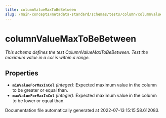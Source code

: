 ```yaml
---
title: columnValueMaxToBeBetween
slug: /main-concepts/metadata-standard/schemas/tests/column/columnvaluemaxtobebetween
---
```


# columnValueMaxToBeBetween

*This schema defines the test ColumnValueMaxToBeBetween. Test the maximum value in a col is within a range.*

## Properties

- **`minValueForMaxInCol`** *(integer)*: Expected maximum value in the column to be greater or equal than.
- **`maxValueForMaxInCol`** *(integer)*: Expected maximum value in the column to be lower or equal than.


Documentation file automatically generated at 2022-07-13 15:15:58.612083.
